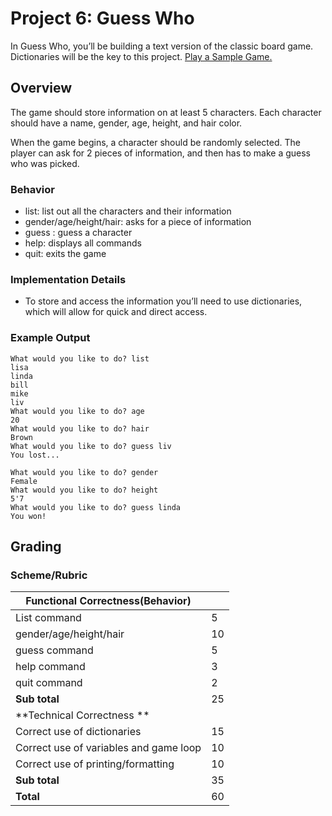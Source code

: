 # Project 6: Guess Who

In Guess Who, you’ll be building a text version of the classic board game. Dictionaries will be the key to this project. [Play a Sample Game.](http://www.miniplay.gr/?view=game&gid=76)

## Overview
The game should store information on at least 5 characters. Each character should have a name, gender, age, height, and hair color.

When the game begins, a character should be randomly selected. The player can ask for 2 pieces of information, and then has to make a guess who was picked.

### Behavior
* list: list out all the characters and their information 
* gender/age/height/hair: asks for a piece of information
* guess <name>: guess a character
* help: displays all commands
* quit: exits the game

### Implementation Details
* To store and access the information you’ll need to use dictionaries, which will allow for quick and direct access.

### Example Output
```
What would you like to do? list                                            
lisa                                                                       
linda                                                                      
bill      
mike
liv
What would you like to do? age
20   
What would you like to do? hair             
Brown      
What would you like to do? guess liv                    
You lost...  
```

```
What would you like to do? gender                       
Female                                                                  
What would you like to do? height                                          
5'7
What would you like to do? guess linda                                     
You won!  
```

## Grading 
### Scheme/Rubric
| **Functional Correctness(Behavior)**                                |     |
| --------------------------------------------------------------- |-----|
| List command | 5   |
| gender/age/height/hair | 10|
| guess command | 5   |
| help command            | 3  |
| quit command       | 2  |
| **Sub total**                                                   | 25  |
| **Technical Correctness   **                                    |     |
| Correct use of dictionaries                                     | 15  |
| Correct use of variables and game loop |10| 
| Correct use of printing/formatting | 10|  
| **Sub total**                                                   | 35  |
| **Total**                                                       | 60 |


